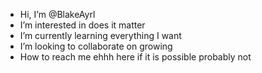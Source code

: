 - Hi, I’m @BlakeAyrl
- I’m interested in does it matter
- I’m currently learning everything I want
- I’m looking to collaborate on growing 
- How to reach me ehhh here if it is possible probably not

<!---
BlakeAyrl/BlakeAyrl is a ✨ special ✨ repository because its `README.md` (this file) appears on your GitHub profile.
You can click the Preview link to take a look at your changes.
--->
